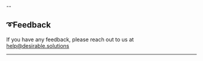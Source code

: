 --


## ➰Feedback

If you have any feedback, please reach out to us at help@desirable.solutions

---